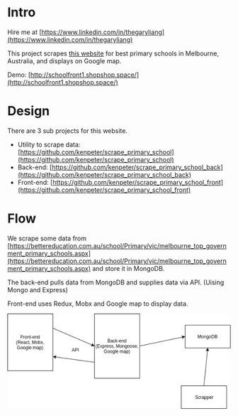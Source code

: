 # Intro

Hire me at [https://www.linkedin.com/in/thegaryliang](https://www.linkedin.com/in/thegaryliang)

This project scrapes [this website](https://bettereducation.com.au/school/Primary/vic/melbourne_top_government_primary_schools.aspx) for best primary schools in Melbourne, Australia, and displays
on Google map.

Demo: [http://schoolfront1.shopshop.space/](http://schoolfront1.shopshop.space/)

# Design
There are 3 sub projects for this website.
* Utility to scrape data: [https://github.com/kenpeter/scrape_primary_school](https://github.com/kenpeter/scrape_primary_school)
* Back-end: [https://github.com/kenpeter/scrape_primary_school_back](https://github.com/kenpeter/scrape_primary_school_back)
* Front-end: [https://github.com/kenpeter/scrape_primary_school_front](https://github.com/kenpeter/scrape_primary_school_front)

# Flow
We scrape some data from [https://bettereducation.com.au/school/Primary/vic/melbourne_top_government_primary_schools.aspx](https://bettereducation.com.au/school/Primary/vic/melbourne_top_government_primary_schools.aspx) and store it in MongoDB.

The back-end pulls data from MongoDB and supplies data via API. (Uising Mongo and Express)

Front-end uses Redux, Mobx and Google map to display data.

![alt img](https://github.com/kenpeter/scrape_primary_school/raw/master/misc/scrape_primary_school.png)
